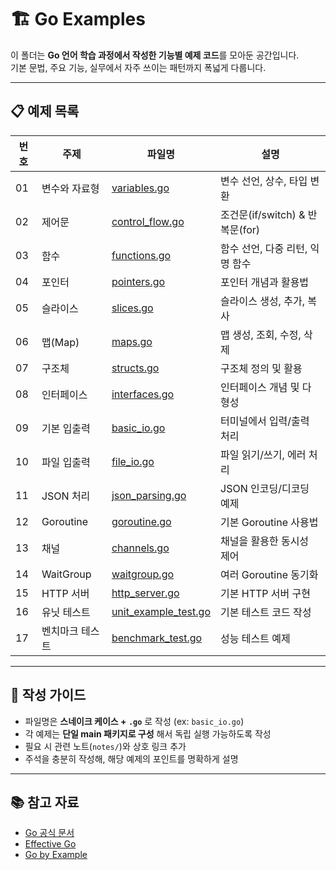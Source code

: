 # 🏗️ Go Examples

이 폴더는 **Go 언어 학습 과정에서 작성한 기능별 예제 코드**를 모아둔 공간입니다.  
기본 문법, 주요 기능, 실무에서 자주 쓰이는 패턴까지 폭넓게 다룹니다.

---

## 📋 예제 목록

| 번호 | 주제 | 파일명 | 설명 |
|---|---|---|---|
| 01 | 변수와 자료형 | [variables.go](./variables.go) | 변수 선언, 상수, 타입 변환 |
| 02 | 제어문 | [control_flow.go](./control_flow.go) | 조건문(if/switch) & 반복문(for) |
| 03 | 함수 | [functions.go](./functions.go) | 함수 선언, 다중 리턴, 익명 함수 |
| 04 | 포인터 | [pointers.go](./pointers.go) | 포인터 개념과 활용법 |
| 05 | 슬라이스 | [slices.go](./slices.go) | 슬라이스 생성, 추가, 복사 |
| 06 | 맵(Map) | [maps.go](./maps.go) | 맵 생성, 조회, 수정, 삭제 |
| 07 | 구조체 | [structs.go](./structs.go) | 구조체 정의 및 활용 |
| 08 | 인터페이스 | [interfaces.go](./interfaces.go) | 인터페이스 개념 및 다형성 |
| 09 | 기본 입출력 | [basic_io.go](./basic_io.go) | 터미널에서 입력/출력 처리 |
| 10 | 파일 입출력 | [file_io.go](./file_io.go) | 파일 읽기/쓰기, 에러 처리 |
| 11 | JSON 처리 | [json_parsing.go](./json_parsing.go) | JSON 인코딩/디코딩 예제 |
| 12 | Goroutine | [goroutine.go](./goroutine.go) | 기본 Goroutine 사용법 |
| 13 | 채널 | [channels.go](./channels.go) | 채널을 활용한 동시성 제어 |
| 14 | WaitGroup | [waitgroup.go](./waitgroup.go) | 여러 Goroutine 동기화 |
| 15 | HTTP 서버 | [http_server.go](./http_server.go) | 기본 HTTP 서버 구현 |
| 16 | 유닛 테스트 | [unit_example_test.go](./unit_example_test.go) | 기본 테스트 코드 작성 |
| 17 | 벤치마크 테스트 | [benchmark_test.go](./benchmark_test.go) | 성능 테스트 예제 |

---

## 📝 작성 가이드
- 파일명은 **스네이크 케이스 + `.go`** 로 작성 (ex: `basic_io.go`)
- 각 예제는 **단일 main 패키지로 구성** 해서 독립 실행 가능하도록 작성
- 필요 시 관련 노트(`notes/`)와 상호 링크 추가
- 주석을 충분히 작성해, 해당 예제의 포인트를 명확하게 설명

---

## 📚 참고 자료
- [Go 공식 문서](https://go.dev/doc/)
- [Effective Go](https://go.dev/doc/effective_go)
- [Go by Example](https://gobyexample.com/)
